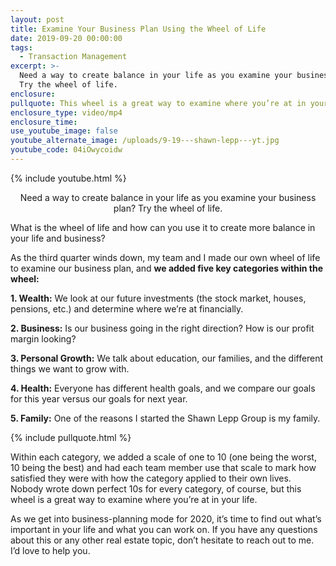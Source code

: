 ```yaml
---
layout: post
title: Examine Your Business Plan Using the Wheel of Life
date: 2019-09-20 00:00:00
tags:
  - Transaction Management
excerpt: >-
  Need a way to create balance in your life as you examine your business plan?
  Try the wheel of life.
enclosure:
pullquote: This wheel is a great way to examine where you’re at in your life.
enclosure_type: video/mp4
enclosure_time:
use_youtube_image: false
youtube_alternate_image: /uploads/9-19---shawn-lepp---yt.jpg
youtube_code: 04iOwycoidw
---
```


{% include youtube.html %}

<center>Need a way to create balance in your life as you examine your business plan? Try the wheel of life.</center>

What is the wheel of life and how can you use it to create more balance in your life and business?

As the third quarter winds down, my team and I made our own wheel of life to examine our business plan, and **we added five key categories within the wheel:**

**1\. Wealth:** We look at our future investments (the stock market, houses, pensions, etc.) and determine where we’re at financially.

**2\. Business:** Is our business going in the right direction? How is our profit margin looking?

**3\. Personal Growth:** We talk about education, our families, and the different things we want to grow with.

**4\. Health:** Everyone has different health goals, and we compare our goals for this year versus our goals for next year.

**5\. Family:** One of the reasons I started the Shawn Lepp Group is my family.

{% include pullquote.html %}

Within each category, we added a scale of one to 10 (one being the worst, 10 being the best) and had each team member use that scale to mark how satisfied they were with how the category applied to their own lives. Nobody wrote down perfect 10s for every category, of course, but this wheel is a great way to examine where you’re at in your life.

As we get into business-planning mode for 2020, it’s time to find out what’s important in your life and what you can work on. If you have any questions about this or any other real estate topic, don’t hesitate to reach out to me. I’d love to help you.